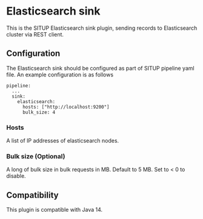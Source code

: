 # Elasticsearch sink

This is the SITUP Elasticsearch sink plugin, sending records to Elasticsearch cluster via REST client.

## Configuration

The Elasticsearch sink should be configured as part of SITUP pipeline yaml file. An example configuration is as follows

```$xslt
pipeline:
  ...
  sink:
    elasticsearch:
      hosts: ["http://localhost:9200"]
      bulk_size: 4
``` 

### Hosts

A list of IP addresses of elasticsearch nodes.

### Bulk size (Optional)

A long of bulk size in bulk requests in MB. Default to 5 MB. Set to < 0 to disable.

## Compatibility

This plugin is compatible with Java 14.
